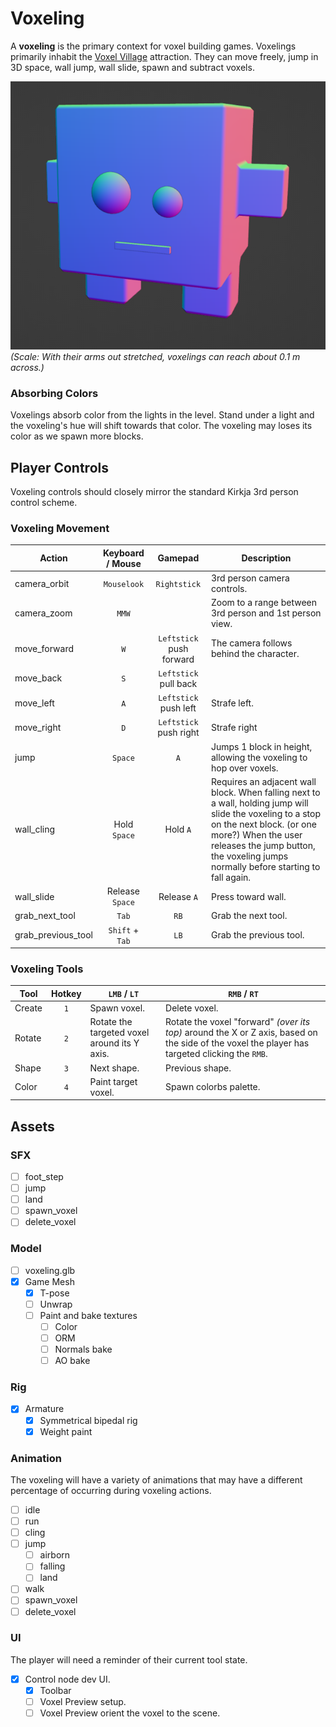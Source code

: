 # Voxeling
A **voxeling** is the primary context for voxel building games. Voxelings primarily inhabit the [Voxel Village]() attraction. They can move freely, jump in 3D space, wall jump, wall slide, spawn and subtract voxels.

![Voxeling form.](docs/voxeling_form.png)
_(Scale: With their arms out stretched, voxelings can reach about 0.1 m across.)_

### Absorbing Colors
Voxelings absorb color from the lights in the level. Stand under a light and the voxeling's hue will shift towards that color. The voxeling may loses its color as we spawn more blocks.


## Player Controls
Voxeling controls should closely mirror the standard Kirkja 3rd person control scheme.

### Voxeling Movement
| Action | Keyboard / Mouse | Gamepad | Description |
| - | :-: | :-: | - |
| camera_orbit | `Mouselook` | `Rightstick` | 3rd person camera controls. |
| camera_zoom | `MMW` | | Zoom to a range between 3rd person and 1st person view. |
| move_forward | `W` | `Leftstick` push forward | The camera follows behind the character. |
| move_back | `S` | `Leftstick` pull back |  |
| move_left | `A` | `Leftstick` push left | Strafe left. |
| move_right | `D` | `Leftstick` push right | Strafe right |
| jump | `Space` | `A` | Jumps 1 block in height, allowing the voxeling to hop over voxels. |
| wall_cling | Hold `Space` | Hold `A` | Requires an adjacent wall block. When falling next to a wall, holding jump will slide the voxeling to a stop on the next block. (or one more?) When the user releases the jump button, the voxeling jumps normally before starting to fall again. |
| wall_slide | Release `Space` | Release `A` | Press toward wall. |
| grab_next_tool | `Tab` | `RB` | Grab the next tool.|
| grab_previous_tool | `Shift` + `Tab` | `LB` | Grab the previous tool. |

### Voxeling Tools
| Tool | Hotkey | `LMB` / `LT` | `RMB` / `RT` |
| - | :-: | - | - |
| Create | `1` | Spawn voxel. | Delete voxel. |
| Rotate | `2` | Rotate the targeted voxel around its Y axis. | Rotate the voxel "forward" _(over its top)_ around the X or Z axis, based on the side of the voxel the player has targeted clicking the `RMB`. |
| Shape | `3` | Next shape. | Previous shape. |
| Color | `4` | Paint target voxel. | Spawn colorbs palette. |


## Assets

### SFX
- [ ] foot_step
- [ ] jump
- [ ] land
- [ ] spawn_voxel
- [ ] delete_voxel

### Model
- [ ] voxeling.glb
- [x] Game Mesh
  - [x] T-pose
  - [ ] Unwrap
  - [ ] Paint and bake textures
    - [ ] Color
    - [ ] ORM
    - [ ] Normals bake
    - [ ] AO bake

### Rig
- [x] Armature
  - [x] Symmetrical bipedal rig
  - [x] Weight paint

### Animation
The voxeling will have a variety of animations that may have a different percentage of occurring during voxeling actions.

- [ ] idle
- [ ] run
- [ ] cling
- [ ] jump
  - [ ] airborn
  - [ ] falling
  - [ ] land
- [ ] walk
- [ ] spawn_voxel
- [ ] delete_voxel

### UI
The player will need a reminder of their current tool state.
- [x] Control node dev UI.
  - [x] Toolbar
  - [ ] Voxel Preview setup.
  - [ ] Voxel Preview orient the voxel to the scene.
